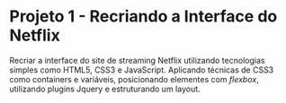 # Projeto 1 - Recriando a Interface do Netflix

Recriar a interface do site de streaming Netflix utilizando tecnologias simples como HTML5, CSS3 e JavaScript. Aplicando técnicas de CSS3 como containers e variáveis, posicionando elementes com _flexbox_, utilizando plugins Jquery e estruturando um layout. 
